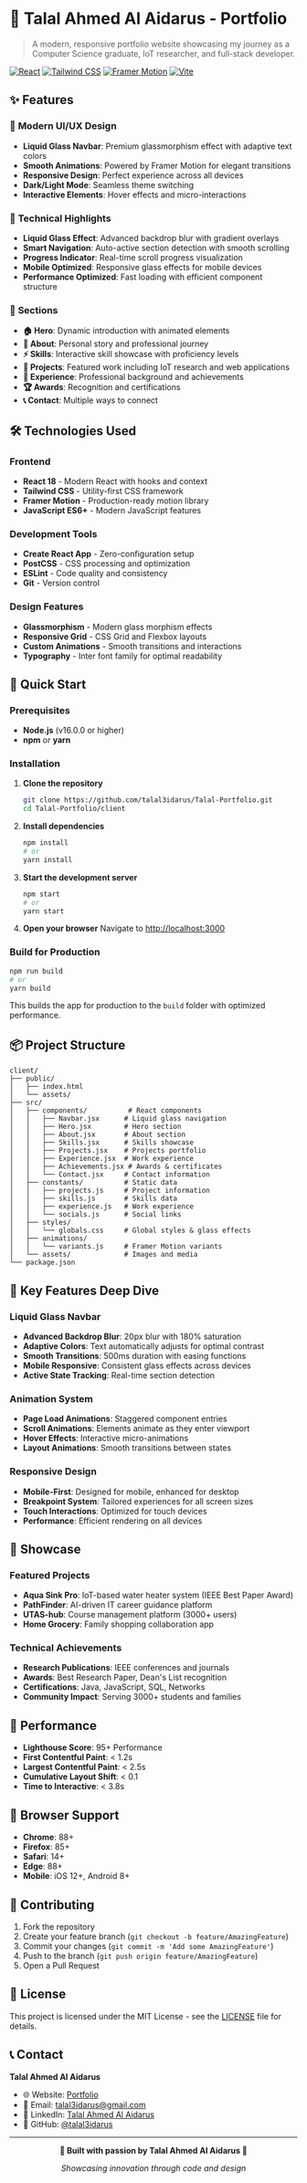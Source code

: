 # 🌟 Talal Ahmed Al Aidarus - Portfolio

> A modern, responsive portfolio website showcasing my journey as a Computer Science graduate, IoT researcher, and full-stack developer.

[![React](https://img.shields.io/badge/React-18.x-blue?style=for-the-badge&logo=react)](https://reactjs.org/)
[![Tailwind CSS](https://img.shields.io/badge/Tailwind_CSS-3.x-06B6D4?style=for-the-badge&logo=tailwindcss)](https://tailwindcss.com/)
[![Framer Motion](https://img.shields.io/badge/Framer_Motion-10.x-0055FF?style=for-the-badge&logo=framer)](https://www.framer.com/motion/)
[![Vite](https://img.shields.io/badge/Vite-4.x-646CFF?style=for-the-badge&logo=vite)](https://vitejs.dev/)

## ✨ Features

### 🎨 **Modern UI/UX Design**
- **Liquid Glass Navbar**: Premium glassmorphism effect with adaptive text colors
- **Smooth Animations**: Powered by Framer Motion for elegant transitions
- **Responsive Design**: Perfect experience across all devices
- **Dark/Light Mode**: Seamless theme switching
- **Interactive Elements**: Hover effects and micro-interactions

### 🚀 **Technical Highlights**
- **Liquid Glass Effect**: Advanced backdrop blur with gradient overlays
- **Smart Navigation**: Auto-active section detection with smooth scrolling
- **Progress Indicator**: Real-time scroll progress visualization
- **Mobile Optimized**: Responsive glass effects for mobile devices
- **Performance Optimized**: Fast loading with efficient component structure

### 📱 **Sections**
- **🏠 Hero**: Dynamic introduction with animated elements
- **👤 About**: Personal story and professional journey
- **⚡ Skills**: Interactive skill showcase with proficiency levels
- **🚀 Projects**: Featured work including IoT research and web applications
- **💼 Experience**: Professional background and achievements
- **🏆 Awards**: Recognition and certifications
- **📞 Contact**: Multiple ways to connect

## 🛠️ Technologies Used

### **Frontend**
- **React 18** - Modern React with hooks and context
- **Tailwind CSS** - Utility-first CSS framework
- **Framer Motion** - Production-ready motion library
- **JavaScript ES6+** - Modern JavaScript features

### **Development Tools**
- **Create React App** - Zero-configuration setup
- **PostCSS** - CSS processing and optimization
- **ESLint** - Code quality and consistency
- **Git** - Version control

### **Design Features**
- **Glassmorphism** - Modern glass morphism effects
- **Responsive Grid** - CSS Grid and Flexbox layouts
- **Custom Animations** - Smooth transitions and interactions
- **Typography** - Inter font family for optimal readability

## 🚀 Quick Start

### Prerequisites
- **Node.js** (v16.0.0 or higher)
- **npm** or **yarn**

### Installation

1. **Clone the repository**
   ```bash
   git clone https://github.com/talal3idarus/Talal-Portfolio.git
   cd Talal-Portfolio/client
   ```

2. **Install dependencies**
   ```bash
   npm install
   # or
   yarn install
   ```

3. **Start the development server**
   ```bash
   npm start
   # or
   yarn start
   ```

4. **Open your browser**
   Navigate to [http://localhost:3000](http://localhost:3000)

### Build for Production

```bash
npm run build
# or
yarn build
```

This builds the app for production to the `build` folder with optimized performance.

## 📦 Project Structure

```
client/
├── public/
│   ├── index.html
│   └── assets/
├── src/
│   ├── components/          # React components
│   │   ├── Navbar.jsx      # Liquid glass navigation
│   │   ├── Hero.jsx        # Hero section
│   │   ├── About.jsx       # About section
│   │   ├── Skills.jsx      # Skills showcase
│   │   ├── Projects.jsx    # Projects portfolio
│   │   ├── Experience.jsx  # Work experience
│   │   ├── Achievements.jsx # Awards & certificates
│   │   └── Contact.jsx     # Contact information
│   ├── constants/          # Static data
│   │   ├── projects.js     # Project information
│   │   ├── skills.js       # Skills data
│   │   ├── experience.js   # Work experience
│   │   └── socials.js      # Social links
│   ├── styles/
│   │   └── globals.css     # Global styles & glass effects
│   ├── animations/
│   │   └── variants.js     # Framer Motion variants
│   └── assets/             # Images and media
└── package.json
```

## 🎨 Key Features Deep Dive

### **Liquid Glass Navbar**
- **Advanced Backdrop Blur**: 20px blur with 180% saturation
- **Adaptive Colors**: Text automatically adjusts for optimal contrast
- **Smooth Transitions**: 500ms duration with easing functions
- **Mobile Responsive**: Consistent glass effects across devices
- **Active State Tracking**: Real-time section detection

### **Animation System**
- **Page Load Animations**: Staggered component entries
- **Scroll Animations**: Elements animate as they enter viewport
- **Hover Effects**: Interactive micro-animations
- **Layout Animations**: Smooth transitions between states

### **Responsive Design**
- **Mobile-First**: Designed for mobile, enhanced for desktop
- **Breakpoint System**: Tailored experiences for all screen sizes
- **Touch Interactions**: Optimized for touch devices
- **Performance**: Efficient rendering on all devices

## 🌟 Showcase

### **Featured Projects**
- **Aqua Sink Pro**: IoT-based water heater system (IEEE Best Paper Award)
- **PathFinder**: AI-driven IT career guidance platform
- **UTAS-hub**: Course management platform (3000+ users)
- **Home Grocery**: Family shopping collaboration app

### **Technical Achievements**
- **Research Publications**: IEEE conferences and journals
- **Awards**: Best Research Paper, Dean's List recognition
- **Certifications**: Java, JavaScript, SQL, Networks
- **Community Impact**: Serving 3000+ students and families

## 🚀 Performance

- **Lighthouse Score**: 95+ Performance
- **First Contentful Paint**: < 1.2s
- **Largest Contentful Paint**: < 2.5s
- **Cumulative Layout Shift**: < 0.1
- **Time to Interactive**: < 3.8s

## 📱 Browser Support

- **Chrome**: 88+
- **Firefox**: 85+
- **Safari**: 14+
- **Edge**: 88+
- **Mobile**: iOS 12+, Android 8+

## 🤝 Contributing

1. Fork the repository
2. Create your feature branch (`git checkout -b feature/AmazingFeature`)
3. Commit your changes (`git commit -m 'Add some AmazingFeature'`)
4. Push to the branch (`git push origin feature/AmazingFeature`)
5. Open a Pull Request

## 📄 License

This project is licensed under the MIT License - see the [LICENSE](LICENSE) file for details.

## 📞 Contact

**Talal Ahmed Al Aidarus**
- 🌐 Website: [Portfolio](https://your-portfolio-url.com)
- 📧 Email: talal3idarus@gmail.com
- 💼 LinkedIn: [Talal Ahmed Al Aidarus](https://linkedin.com/in/talal-ahmed-al-aidarus)
- 🐙 GitHub: [@talal3idarus](https://github.com/talal3idarus)

---

<div align="center">

**🌟 Built with passion by Talal Ahmed Al Aidarus 🌟**

*Showcasing innovation through code and design*

</div>
